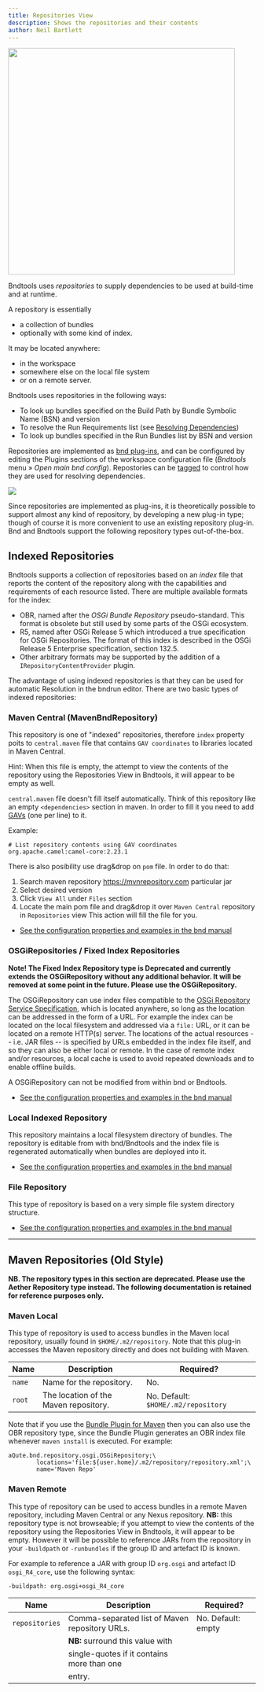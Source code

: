```yaml
---
title: Repositories View
description: Shows the repositories and their contents
author: Neil Bartlett
---
```


<img src="/images/repositories-view.png" style="width:461px" class="view">

Bndtools uses *repositories* to supply dependencies to be used at build-time and at runtime. 

A repository is essentially 

- a collection of bundles
- optionally with some kind of index. 

It may be located anywhere: 
- in the workspace
- somewhere else on the local file system
- or on a remote server.

Bndtools uses repositories in the following ways:

* To look up bundles specified on the Build Path by Bundle Symbolic Name (BSN) and version
* To resolve the Run Requirements list (see [Resolving Dependencies](https://bnd.bndtools.org/chapters/250-resolving.html#resolving-in-bndtools))
* To look up bundles specified in the Run Bundles list by BSN and version

Repositories are implemented as [bnd plug-ins](https://bnd.bndtools.org/chapters/870-plugins.html), and can be configured by editing the Plugins sections of the workspace configuration file (*Bndtools* menu » *Open main bnd config*).
Repostories can be [tagged](https://bnd.bndtools.org/chapters/870-plugins.html#tagging-of-repository-plugins) to control how they are used for resolving dependencies.


![](/images/concepts/repositories01.png)

Since repositories are implemented as plug-ins, it is theoretically possible to support almost any kind of repository, by developing a new plug-in type; though of course it is more convenient to use an existing repository plug-in. Bnd and Bndtools support the following repository types out-of-the-box.


## Indexed Repositories

Bndtools supports a collection of repositories based on an _index_ file that reports the content of the repository along with the capabilities and requirements of each resource listed. There are multiple available formats for the index:

* OBR, named after the _OSGi Bundle Repository_ pseudo-standard. This format is obsolete but still used by some parts of the OSGi ecosystem.
* R5, named after OSGi Release 5 which introduced a true specification for OSGi Repositories. The format of this index is described in the OSGi Release 5 Enterprise specification, section 132.5.
* Other arbitrary formats may be supported by the addition of a `IRepositoryContentProvider` plugin.

The advantage of using indexed repositories is that they can be used for automatic Resolution in the bndrun editor. There are two basic types of indexed repositories:

### Maven Central (MavenBndRepository)

This repository is one of "indexed" repositories, therefore `index` property poits to `central.maven` file that contains `GAV coordinates` to libraries located in Maven Central.

Hint: When this file is empty, the attempt to view the contents of the repository using the Repositories View in Bndtools, it will appear to be empty as well. 

`central.maven` file doesn't fill itself automatically. Think of this repository like an empty `<dependencies>` section in maven.
In order to fill it you need to add [GAVs](https://bnd.bndtools.org/plugins/maven.html#coordinates--terminology) (one per line) to it.

Example:
```
# List repository contents using GAV coordinates
org.apache.camel:camel-core:2.23.1
```

There is also posibility use drag&drop on `pom` file. 
In order to do that:
1. Search maven repository https://mvnrepository.com particular jar
2. Select desired version
3. Click `View All` under `Files` section
4. Locate the main pom file and drag&drop it over `Maven Central` repository in `Repositories` view
This action will fill the file for you.

- [See the configuration properties and examples in the bnd manual](https://bnd.bndtools.org/plugins/maven.html)


### OSGiRepositories / Fixed Index Repositories

**Note! The Fixed Index Repository type is Deprecated and currently extends the OSGiRepository without any additional behavior. It will be removed at some point in the future. Please use the OSGiRepository.**

The OSGiRepository can use index files compatible to the [OSGi Repository Service Specification](https://osgi.org/specification/osgi.cmpn/7.0.0/service.repository.html#i3247820), which is located anywhere, so long as the location can be addressed in the form of a URL. For example the index can be located on the local filesystem and addressed via a `file:` URL, or it can be located on a remote HTTP(s) server. The locations of the actual resources -- i.e. JAR files -- is specified by URLs embedded in the index file itself, and so they can also be either local or remote. In the case of remote index and/or resources, a local cache is used to avoid repeated downloads and to enable offline builds.

A OSGiRepository can not be modified from within bnd or Bndtools.

- [See the configuration properties and examples in the bnd manual](https://bnd.bndtools.org/plugins/osgirepo.html)


### Local Indexed Repository

This repository maintains a local filesystem directory of bundles. The repository is editable from with bnd/Bndtools and the index file is regenerated automatically when bundles are deployed into it.

- [See the configuration properties and examples in the bnd manual](https://bnd.bndtools.org/plugins/localindexrepo.html)


### File Repository

This type of repository is based on a very simple file system directory structure. 

- [See the configuration properties and examples in the bnd manual](https://bnd.bndtools.org/plugins/filerepo.html)

<hr />

## Maven Repositories (Old Style)


**NB. The repository types in this section are deprecated. Please use the Aether Repository type instead. The following documentation is retained for reference purposes only.**

### Maven Local

This type of repository is used to access bundles in the Maven local repository, usually found in `$HOME/.m2/repository`. Note that this plug-in accesses the Maven repository directly and does not building with Maven.

| Name    | Description                                  | Required?                                   |  
|---------|----------------------------------------------|---------------------------------------------|
|`name`   |  Name for the repository.                    | No.                                         |
|`root`   |  The location of the Maven repository.       | No. Default: `$HOME/.m2/repository`         |


Note that if you use the [Bundle Plugin for Maven](https://felix.apache.org/documentation/subprojects/apache-felix-maven-bundle-plugin-bnd.html) then you can also use the OBR repository type, since the Bundle Plugin generates an OBR index file whenever `maven install` is executed. For example:

    aQute.bnd.repository.osgi.OSGiRepository;\
            locations='file:${user.home}/.m2/repository/repository.xml';\
            name='Maven Repo'


### Maven Remote

This type of repository can be used to access bundles in a remote Maven repository, including Maven Central or any Nexus repository. **NB:** this repository type is not browseable; if you attempt to view the contents of the repository using the Repositories View in Bndtools, it will appear to be empty. However it will be possible to reference JARs from the repository in your `-buildpath` or `-runbundles` if the group ID and artefact ID is known.

For example to reference a JAR with group ID `org.osgi` and artefact ID `osgi_R4_core`, use the following syntax:

	-buildpath: org.osgi+osgi_R4_core

| Name    | Description                                  | Required?                                   |  
|---------|----------------------------------------------|---------------------------------------------|
|`repositories` | Comma-separated list of Maven repository URLs.  | No. Default: empty | 
|               | **NB:** surround this value with | |
|               | single-quotes if it contains more than one | |
|               |entry. | |


